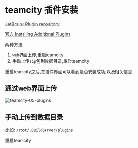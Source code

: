 # teamcity 插件安装

[JetBrains Plugin repository](https://plugins.jetbrains.com/teamcity)

[官方 Installing Additional Plugins](https://confluence.jetbrains.com/display/TCD10/Installing+Additional+Plugins)

两种方法

1. `web`界面上传,重启teamcity
2. 手动上传`zip`包到数据目录,重启teamcity

重启teamcity之后,在插件界面可以看到是否安装成功,以及相关信息.

## 通过web界面上传

![teamcity-05-plugins](http://oi480zo5x.bkt.clouddn.com/teamcity-05-plugins.png)

## 手动上传到数据目录

比如: `/root/.BuildServer/plugins`

重启teamcity
